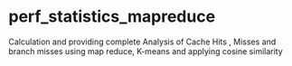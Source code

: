 # perf_statistics_mapreduce
Calculation and providing complete Analysis of Cache Hits , Misses and branch misses using map reduce, K-means  and applying cosine similarity
